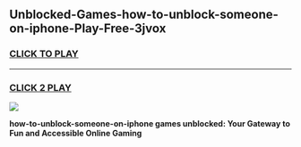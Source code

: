
## Unblocked-Games-how-to-unblock-someone-on-iphone-Play-Free-3jvox
<h3>
<a href="https://premium76.site?title=how-to-unblock-someone-on-iphone&ref=12A">CLICK TO PLAY</a></h3>
<hr>

<h3>
<a href="https://premium76.site?title=how-to-unblock-someone-on-iphone&ref=12A">CLICK 2 PLAY</a>
  
</h3>

<a href="https://premium76.site?title=how-to-unblock-someone-on-iphone&ref=12A"><img src="https://clearcache.store/games.png"></a>


**how-to-unblock-someone-on-iphone games unblocked: Your Gateway to Fun and Accessible Online Gaming**

